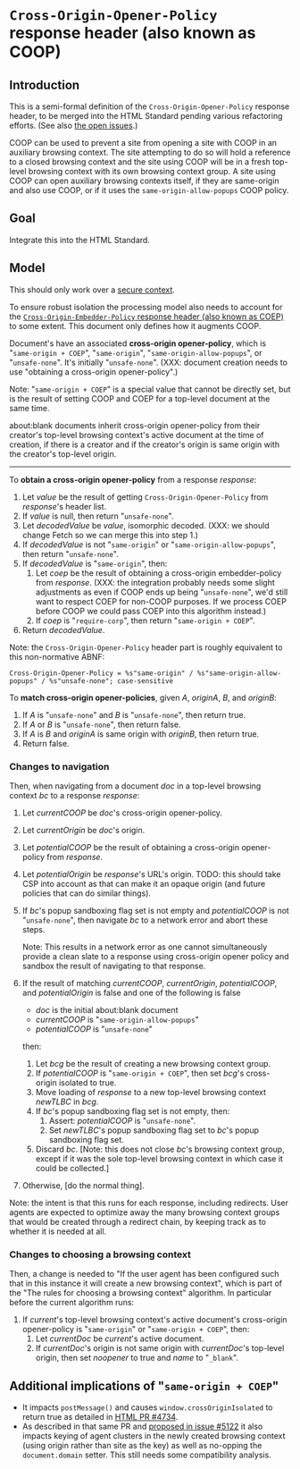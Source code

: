 # `Cross-Origin-Opener-Policy` response header (also known as COOP)

## Introduction

This is a semi-formal definition of the `Cross-Origin-Opener-Policy` response header, to be merged into the HTML Standard pending various refactoring efforts. (See also [the open issues](https://github.com/whatwg/html/labels/topic%3A%20cross-origin-opener-policy).)

COOP can be used to prevent a site from opening a site with COOP in an auxiliary browsing context. The site attempting to do so will hold a reference to a closed browsing context and the site using COOP will be in a fresh top-level browsing context with its own browsing context group. A site using COOP can open auxiliary browsing contexts itself, if they are same-origin and also use COOP, or if it uses the `same-origin-allow-popups` COOP policy.

## Goal

Integrate this into the HTML Standard.

## Model

This should only work over a [secure context](https://w3c.github.io/webappsec-secure-contexts/).

To ensure robust isolation the processing model also needs to account for the [`Cross-Origin-Embedder-Policy` response header (also known as COEP)](https://mikewest.github.io/corpp/) to some extent. This document only defines how it augments COOP.

Document's have an associated **cross-origin opener-policy**, which is "`same-origin + COEP`", "`same-origin`", "`same-origin-allow-popups`", or "`unsafe-none`". It's initially "`unsafe-none`". (XXX: document creation needs to use "obtaining a cross-origin opener-policy".)

Note: "`same-origin + COEP`" is a special value that cannot be directly set, but is the result of setting COOP and COEP for a top-level document at the same time.

about\:blank documents inherit cross-origin opener-policy from their creator's top-level browsing context's active document at the time of creation, if there is a creator and if the creator's origin is same origin with the creator's top-level origin.

<hr>

To **obtain a cross-origin opener-policy** from a response _response_:

1. Let _value_ be the result of getting `Cross-Origin-Opener-Policy` from _response_'s header list.
1. If _value_ is null, then return "`unsafe-none`".
1. Let _decodedValue_ be _value_, isomorphic decoded. (XXX: we should change Fetch so we can merge this into step 1.)
1. If _decodedValue_ is not "`same-origin`" or "`same-origin-allow-popups`", then return "`unsafe-none`".
1. If _decodedValue_ is "`same-origin`", then:
   1. Let _coep_ be the result of obtaining a cross-origin embedder-policy from _response_. (XXX: the integration probably needs some slight adjustments as even if COOP ends up being "`unsafe-none`", we'd still want to respect COEP for non-COOP purposes. If we process COEP before COOP we could pass COEP into this algorithm instead.)
   1. If _coep_ is "`require-corp`", then return "`same-origin + COEP`".
1. Return _decodedValue_.

Note: the `Cross-Origin-Opener-Policy` header part is roughly equivalent to this non-normative ABNF:
```abnf
Cross-Origin-Opener-Policy = %s"same-origin" / %s"same-origin-allow-popups" / %s"unsafe-none"; case-sensitive
```

To **match cross-origin opener-policies**, given _A_, _originA_, _B_, and _originB_:

1. If _A_ is "`unsafe-none`" and _B_ is "`unsafe-none`", then return true.
1. If _A_ or _B_ is "`unsafe-none`", then return false.
1. If _A_ is _B_ and _originA_ is same origin with _originB_, then return true.
1. Return false.

### Changes to navigation

Then, when navigating from a document _doc_ in a top-level browsing context _bc_ to a response _response_:

1. Let _currentCOOP_ be _doc_'s cross-origin opener-policy.
1. Let _currentOrigin_ be _doc_'s origin.
1. Let _potentialCOOP_ be the result of obtaining a cross-origin opener-policy from _response_.
1. Let _potentialOrigin_ be _response_'s URL's origin. TODO: this should take CSP into account as that can make it an opaque origin (and future policies that can do similar things).
1. If _bc_'s popup sandboxing flag set is not empty and _potentialCOOP_ is not "`unsafe-none`", then navigate _bc_ to a network error and abort these steps.
   
   Note: This results in a network error as one cannot simultaneously provide a clean slate to a response using cross-origin opener policy and sandbox the result of navigating to that response.
1. If the result of matching _currentCOOP_, _currentOrigin_, _potentialCOOP_, and _potentialOrigin_ is false and one of the following is false

   * _doc_ is the initial about:blank document
   * _currentCOOP_ is "`same-origin-allow-popups`"
   * _potentialCOOP_ is "`unsafe-none`"

   then:

   1. Let _bcg_ be the result of creating a new browsing context group.
   1. If _potentialCOOP_ is "`same-origin + COEP`", then set _bcg_'s cross-origin isolated to true.
   1. Move loading of _response_ to a new top-level browsing context _newTLBC_ in _bcg_.
   1. If _bc_'s popup sandboxing flag set is not empty, then:
      1. Assert: _potentialCOOP_ is "`unsafe-none`".
      1. Set _newTLBC_'s popup sandboxing flag set to _bc_'s popup sandboxing flag set.
   1. Discard _bc_. \[Note: this does not close _bc_'s browsing context group, except if it was the sole top-level browsing context in which case it could be collected.]
1. Otherwise, \[do the normal thing].

Note: the intent is that this runs for each response, including redirects. User agents are expected to optimize away the many browsing context groups that would be created through a redirect chain, by keeping track as to whether it is needed at all.

### Changes to choosing a browsing context

Then, a change is needed to "If the user agent has been configured such that in this instance it will create a new browsing context", which is part of the "The rules for choosing a browsing context" algorithm. In particular before the current algorithm runs:

1. If _current_'s top-level browsing context's active document's cross-origin opener-policy is "`same-origin`" or "`same-origin + COEP`", then:
   1. Let _currentDoc_ be _current_'s active document.
   1. If _currentDoc_'s origin is not same origin with _currentDoc_'s top-level origin, then set _noopener_ to true and _name_ to "`_blank`".

## Additional implications of "`same-origin + COEP`"

* It impacts `postMessage()` and causes `window.crossOriginIsolated` to return true as detailed in [HTML PR #4734](https://github.com/whatwg/html/pull/4734).
* As described in that same PR and [proposed in issue #5122](https://github.com/whatwg/html/issues/5122) it also impacts keying of agent clusters in the newly created browsing context (using origin rather than site as the key) as well as no-opping the `document.domain` setter. This still needs some compatibility analysis.
